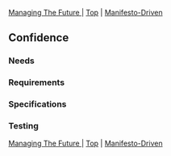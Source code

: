 [ Managing The Future ](05.html) | [Top](index.html) | [Manifesto-Driven](07.html)

## Confidence ##  

### Needs ###  

### Requirements ###  

### Specifications ###  

### Testing ###



[ Managing The Future ](05.html) | [Top](index.html) | [Manifesto-Driven](07.html)


<!--ignore-->


